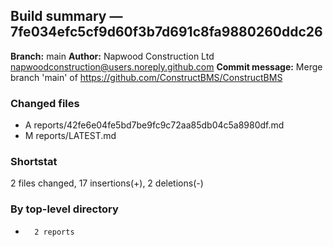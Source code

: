 ## Build summary — 7fe034efc5cf9d60f3b7d691c8fa9880260ddc26

**Branch:** main
**Author:** Napwood Construction Ltd <napwoodconstruction@users.noreply.github.com>
**Commit message:** Merge branch 'main' of https://github.com/ConstructBMS/ConstructBMS

### Changed files
 - A	reports/42fe6e04fe5bd7be9fc9c72aa85db04c5a8980df.md
 - M	reports/LATEST.md

### Shortstat
 2 files changed, 17 insertions(+), 2 deletions(-)

### By top-level directory
 -       2 reports
